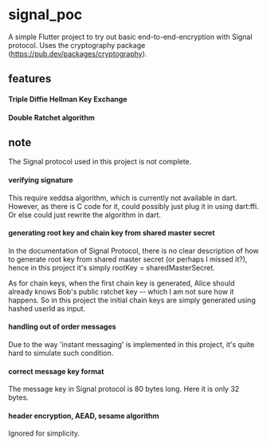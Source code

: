 # signal_poc

A simple Flutter project to try out basic end-to-end-encryption with Signal protocol. Uses the cryptography package (https://pub.dev/packages/cryptography). 

## features

#### Triple Diffie Hellman Key Exchange
#### Double Ratchet algorithm

## note

The Signal protocol used in this project is not complete. 

#### verifying signature

This require xeddsa algorithm, which is currently not available in dart. However, as there is C code for it, could possibly just plug it in using dart:ffi. Or else could just rewrite the algorithm in dart. 

#### generating root key and chain key from shared master secret 

In the documentation of Signal Protocol, there is no clear description of how to generate root key from shared master secret (or perhaps I missed it?), hence in this project it's simply rootKey = sharedMasterSecret. 

As for chain keys, when the first chain key is generated, Alice should already knows Bob's public ratchet key -- which I am not sure how it happens. So in this project the initial chain keys are simply generated using hashed userId as input. 

#### handling out of order messages

Due to the way 'instant messaging' is implemented in this project, it's quite hard to simulate such condition. 

#### correct message key format

The message key in Signal protocol is 80 bytes long. Here it is only 32 bytes. 

#### header encryption, AEAD, sesame algorithm

Ignored for simplicity.

